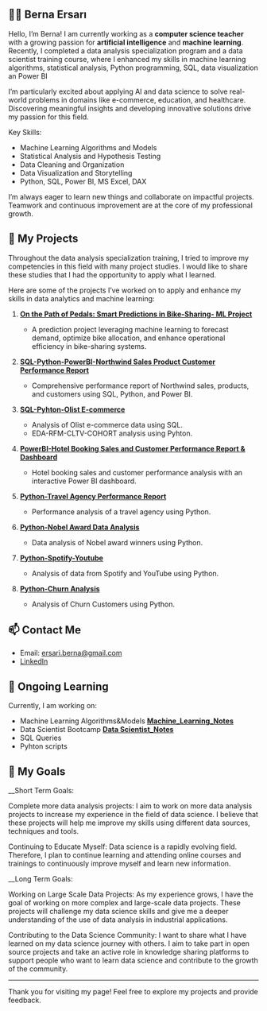 ## 👩‍💻 Berna Ersarı 

Hello, I’m Berna!
I am currently working as a **computer science teacher** with a growing passion for **artificial intelligence** and **machine learning**. Recently, I completed a data analysis specialization program and a data scientist training course, where I enhanced my skills in machine learning algorithms, statistical analysis, Python programming, SQL, data visualization an Power BI

I’m particularly excited about applying AI and data science to solve real-world problems in domains like e-commerce, education, and healthcare. Discovering meaningful insights and developing innovative solutions drive my passion for this field.

Key Skills:
* Machine Learning Algorithms and Models
* Statistical Analysis and Hypothesis Testing
* Data Cleaning and Organization
* Data Visualization and Storytelling
* Python, SQL, Power BI, MS Excel, DAX

I’m always eager to learn new things and collaborate on impactful projects. Teamwork and continuous improvement are at the core of my professional growth.

## 🚀 My Projects
Throughout the data analysis specialization training, I tried to improve my competencies in this field with many project studies. I would like to share these studies that I had the opportunity to apply what I learned.

Here are some of the projects I’ve worked on to apply and enhance my skills in data analytics and machine learning:

1. **[On the Path of Pedals: Smart Predictions in Bike-Sharing- ML Project](https://github.com/brnersr/)**
   
    - A prediction project leveraging machine learning to forecast demand, optimize bike allocation, and enhance operational efficiency in bike-sharing systems.

3. **[SQL-Python-PowerBI-Northwind Sales Product Customer Performance Report](https://github.com/brnersr/Northwind-Project)**
   - Comprehensive performance report of Northwind sales, products, and customers using SQL, Python, and Power BI.

4. **[SQL-Pyhton-Olist E-commerce](https://github.com/brnersr/Olist_E_Commerce)**
   - Analysis of Olist e-commerce data using SQL.
   - EDA-RFM-CLTV-COHORT analysis using Pyhton.
  
5. **[PowerBI-Hotel Booking Sales and Customer Performance Report & Dashboard](https://github.com/brnersr/Hotel_Booking)**
   - Hotel booking sales and customer performance analysis with an interactive Power BI dashboard.

6. **[Python-Travel Agency Performance Report](https://github.com/brnersr/Travel-Agency)**
   - Performance analysis of a travel agency using Python.

7. **[Python-Nobel Award Data Analysis](https://github.com/brnersr/Nobel_Award)**
   - Data analysis of Nobel award winners using Python.

8. **[Python-Spotify-Youtube](https://github.com/brnersr/Spotify_Youtube_EDA)**
   - Analysis of data from Spotify and YouTube using Python.
     
9. **[Python-Churn Analysis](https://github.com/brnersr/churn_analysis)**
   - Analysis of Churn Customers using Python.
     
## 📫 Contact Me

- Email: ersari.berna@gmail.com
- [LinkedIn](https://www.linkedin.com/in/bernaersari/)



## 🌱 Ongoing Learning

Currently, I am working on:
*  Machine Learning Algorithms&Models **[Machine_Learning_Notes](https://github.com/brnersr/machine_learning)**
*  Data Scientist Bootcamp **[Data Scientist_Notes](https://github.com/brnersr/data_scientist_bootcamp)**
*  SQL Queries
*  Pyhton scripts

## 🎯 My Goals
__Short Term Goals:

Complete more data analysis projects: I aim to work on more data analysis projects to increase my experience in the field of data science. I believe that these projects will help me improve my skills using different data sources, techniques and tools.

Continuing to Educate Myself: Data science is a rapidly evolving field. Therefore, I plan to continue learning and attending online courses and trainings to continuously improve myself and learn new information.

__Long Term Goals:

Working on Large Scale Data Projects: As my experience grows, I have the goal of working on more complex and large-scale data projects. These projects will challenge my data science skills and give me a deeper understanding of the use of data analysis in industrial applications.

Contributing to the Data Science Community: I want to share what I have learned on my data science journey with others. I aim to take part in open source projects and take an active role in knowledge sharing platforms to support people who want to learn data science and contribute to the growth of the community.

---

Thank you for visiting my page! Feel free to explore my projects and provide feedback.




<!---
brnersr/brnersr is a ✨ special  repository because its `README.md` (this file) appears on your GitHub profile.
You can click the Preview link to take a look at your changes.
--->
